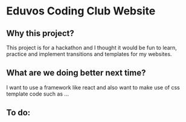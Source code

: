 # Eduvos Coding Club Website

## Why this project?

This project is for a hackathon and I thought it would be fun to learn, practice and implement transitions and templates for my websites.

## What are we doing better next time?

I want to use a framework like react and also want to make use of css template code such as ...

## To do:
